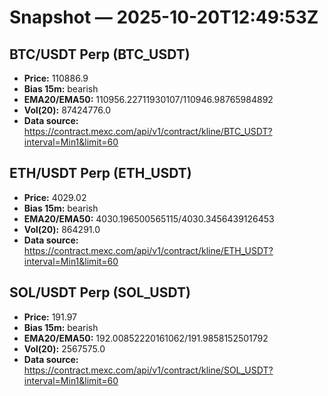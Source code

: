 # Snapshot — 2025-10-20T12:49:53Z

## BTC/USDT Perp (BTC_USDT)
- **Price:** 110886.9
- **Bias 15m:** bearish
- **EMA20/EMA50:** 110956.22711930107/110946.98765984892
- **Vol(20):** 87424776.0
- **Data source:** https://contract.mexc.com/api/v1/contract/kline/BTC_USDT?interval=Min1&limit=60

## ETH/USDT Perp (ETH_USDT)
- **Price:** 4029.02
- **Bias 15m:** bearish
- **EMA20/EMA50:** 4030.196500565115/4030.3456439126453
- **Vol(20):** 864291.0
- **Data source:** https://contract.mexc.com/api/v1/contract/kline/ETH_USDT?interval=Min1&limit=60

## SOL/USDT Perp (SOL_USDT)
- **Price:** 191.97
- **Bias 15m:** bearish
- **EMA20/EMA50:** 192.00852220161062/191.9858152501792
- **Vol(20):** 2567575.0
- **Data source:** https://contract.mexc.com/api/v1/contract/kline/SOL_USDT?interval=Min1&limit=60

